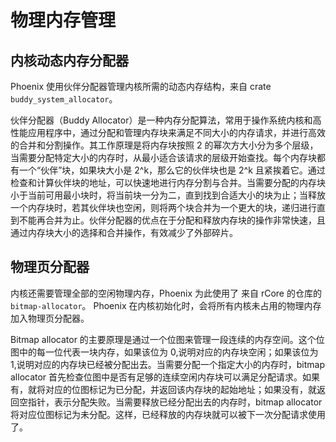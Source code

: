 # 物理内存管理

## 内核动态内存分配器

Phoenix 使用伙伴分配器管理内核所需的动态内存结构，来自 crate `buddy_system_allocator`。

伙伴分配器（Buddy Allocator）是一种内存分配算法，常用于操作系统内核和高性能应用程序中，通过分配和管理内存块来满足不同大小的内存请求，并进行高效的合并和分割操作。其工作原理是将内存块按照 2 的幂次方大小分为多个层级，当需要分配特定大小的内存时，从最小适合该请求的层级开始查找。每个内存块都有一个“伙伴”块，如果块大小是 2^k，那么它的伙伴块也是 2^k 且紧挨着它。通过检查和计算伙伴块的地址，可以快速地进行内存分割与合并。当需要分配的内存块小于当前可用最小块时，将当前块一分为二，直到找到合适大小的块为止；当释放一个内存块时，若其伙伴块也空闲，则将两个块合并为一个更大的块，递归进行直到不能再合并为止。伙伴分配器的优点在于分配和释放内存块的操作非常快速，且通过内存块大小的选择和合并操作，有效减少了外部碎片。

## 物理页分配器

内核还需要管理全部的空闲物理内存，Phoenix 为此使用了 来自 rCore 的仓库的
`bitmap-allocator`。 Phoenix 在内核初始化时，会将所有内核未占用的物理内存加入物理页分配器。

Bitmap allocator 的主要原理是通过一个位图来管理一段连续的内存空间。这个位图中的每一位代表一块内存，如果该位为 0,说明对应的内存块空闲；如果该位为 1,说明对应的内存块已经被分配出去。当需要分配一个指定大小的内存时，bitmap allocator 首先检查位图中是否有足够的连续空闲内存块可以满足分配请求。如果有，就将对应的位图标记为已分配，并返回该内存块的起始地址；如果没有，就返回空指针，表示分配失败。当需要释放已经分配出去的内存时，bitmap allocator 将对应位图标记为未分配。这样，已经释放的内存块就可以被下一次分配请求使用了。
